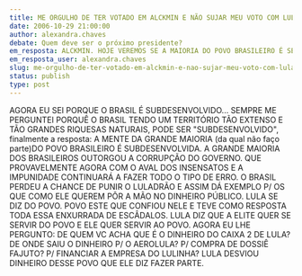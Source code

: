 ```yaml
---
title: ME ORGULHO DE TER VOTADO EM ALCKMIN E NÃO SUJAR MEU VOTO COM LULADRÃO
date: 2006-10-29 21:00:00
author: alexandra.chaves
debate: Quem deve ser o próximo presidente?
em_resposta: ALCKMIN. HOJE VEREMOS SE A MAIORIA DO POVO BRASILEIRO É SENSATO.
em_resposta_user: alexandra.chaves
slug: me-orgulho-de-ter-votado-em-alckmin-e-nao-sujar-meu-voto-com-luladrao
status: publish 
type: post
---
```


AGORA EU SEI PORQUE O BRASIL É SUBDESENVOLVIDO...
SEMPRE ME PERGUNTEI PORQUÊ O BRASIL TENDO UM TERRITÓRIO TÃO EXTENSO E TÃO GRANDES RIQUESAS NATURAIS, PODE SER "SUBDESENVOLVIDO", finalmente a resposta: A MENTE DA GRANDE MAIORIA (da qual não faço parte)DO POVO BRASILEIRO É SUBDESENVOLVIDA. A GRANDE MAIORIA DOS BRASILEIROS OUTORGOU A CORRUPÇÃO DO GOVERNO. QUE PROVAVELMENTE AGORA COM O AVAL DOS INSENSATOS E A IMPUNIDADE CONTINUARÁ A FAZER TODO O TIPO DE ERRO.
O BRASIL PERDEU A CHANCE DE PUNIR O LULADRÃO E ASSIM DÁ EXEMPLO P/ OS QUE COMO ELE QUEREM PÔR A MÃO NO DINHEIRO PÚBLICO. LULA SE DIZ DO POVO. POVO ESTE QUE CONFIOU NELE E TEVE COMO RESPOSTA TODA ESSA ENXURRADA DE ESCÂDALOS. LULA DIZ QUE A ELITE QUER SE SERVIR DO POVO E ELE QUER SERVIR AO POVO. AGORA EU LHE PERGUNTO: DE QUEM VC ACHA QUE É O DINHEIRO DO CAIXA 2 DE LULA? DE ONDE SAIU O DINHEIRO P/ O AEROLULA? P/ COMPRA DE DOSSIÊ FAJUTO? P/ FINANCIAR A EMPRESA DO LULINHA? LULA DESVIOU DINHEIRO DESSE POVO QUE ELE DIZ FAZER PARTE.
